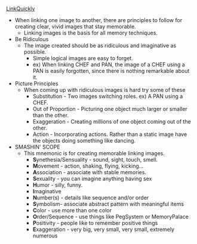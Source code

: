 [LinkQuickly](http://www.ludism.org/mentat/LinkQuickly)

- When linking one image to another, there are principles to follow for creating clear, vivid images that stay memorable.
  - Linking images is the basis for all memory techniques.
- Be Ridiculous
  - The image created should be as ridiculous and imaginative as possible.
    - Simple logical images are easy to forget.
    - ex) When linking CHEF and PAN, the image of a CHEF using a PAN is easily forgotten, since there is nothing remarkable about it.
- Picture Principles
  - When coming up with ridiculous images is hard try some of these
    - Substitution - Two images switching roles. ex) A PAN using a CHEF.
    - Out of Proportion - Picturing one object much larger or smaller than the other.
    - Exaggeration - Creating millions of one object coming out of the other.
    - Action - Incorporating actions.  Rather than a static image have the objects doing something like dancing.
- SMASHIN' SCOPE
  - This mnemonic is for creating memorable linking images.
    - **S**ynethesia/Sensuality - sound, sight, touch, smell.
    - **M**ovement - action, shaking, flying, kicking...
    - **A**ssociation - associate with stable memories.
    - **S**exuality - you can imagine anything having sex
    - **H**umor - silly, funny.
    - **I**maginative
    - **N**umber(s) - details like sequence and/or order
    - **S**ymbolism- associate abstract pattern with meaningful items
    - **C**olor - use more than one color
    - **O**rder/Sequence - use things like PegSystem or MemoryPalace
    - **P**ositivity - people like to remember positive things
    - **E**xaggeration - very big, very small, very small, extremely numerous
